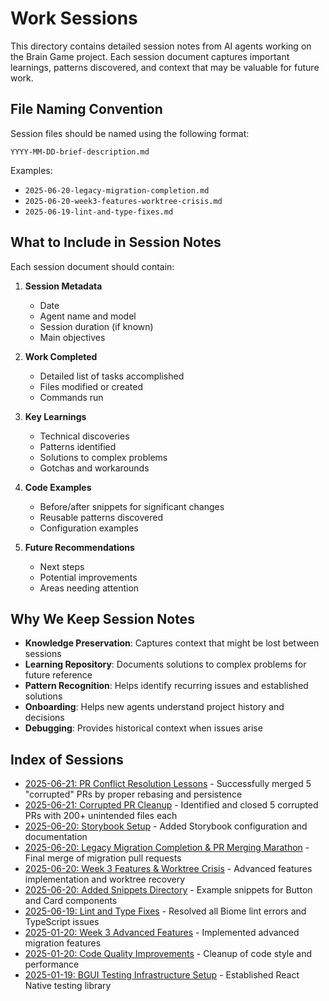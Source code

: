 # Work Sessions

This directory contains detailed session notes from AI agents working on the Brain Game project. Each session document captures important learnings, patterns discovered, and context that may be valuable for future work.

## File Naming Convention

Session files should be named using the following format:
```
YYYY-MM-DD-brief-description.md
```

Examples:
- `2025-06-20-legacy-migration-completion.md`
- `2025-06-20-week3-features-worktree-crisis.md`
- `2025-06-19-lint-and-type-fixes.md`

## What to Include in Session Notes

Each session document should contain:

1. **Session Metadata**
   - Date
   - Agent name and model
   - Session duration (if known)
   - Main objectives

2. **Work Completed**
   - Detailed list of tasks accomplished
   - Files modified or created
   - Commands run

3. **Key Learnings**
   - Technical discoveries
   - Patterns identified
   - Solutions to complex problems
   - Gotchas and workarounds

4. **Code Examples**
   - Before/after snippets for significant changes
   - Reusable patterns discovered
   - Configuration examples

5. **Future Recommendations**
   - Next steps
   - Potential improvements
   - Areas needing attention

## Why We Keep Session Notes

- **Knowledge Preservation**: Captures context that might be lost between sessions
- **Learning Repository**: Documents solutions to complex problems for future reference
- **Pattern Recognition**: Helps identify recurring issues and established solutions
- **Onboarding**: Helps new agents understand project history and decisions
- **Debugging**: Provides historical context when issues arise

## Index of Sessions

- [2025-06-21: PR Conflict Resolution Lessons](./2025-06-21-pr-conflict-resolution-lessons.md) - Successfully merged 5 "corrupted" PRs by proper rebasing and persistence
- [2025-06-21: Corrupted PR Cleanup](./2025-06-21-corrupted-pr-cleanup.md) - Identified and closed 5 corrupted PRs with 200+ unintended files each
- [2025-06-20: Storybook Setup](./2025-06-20-storybook-setup.md) - Added Storybook configuration and documentation
- [2025-06-20: Legacy Migration Completion & PR Merging Marathon](./2025-06-20-legacy-migration-completion.md) - Final merge of migration pull requests
- [2025-06-20: Week 3 Features & Worktree Crisis](./2025-06-20-week3-features-worktree-crisis.md) - Advanced features implementation and worktree recovery
- [2025-06-20: Added Snippets Directory](./2025-06-20-snippets-directory.md) - Example snippets for Button and Card components
- [2025-06-19: Lint and Type Fixes](./2025-06-19-lint-and-type-fixes.md) - Resolved all Biome lint errors and TypeScript issues
- [2025-01-20: Week 3 Advanced Features](./2025-01-20-week3-advanced-features.md) - Implemented advanced migration features
- [2025-01-20: Code Quality Improvements](./2025-01-20-code-quality-improvements.md) - Cleanup of code style and performance
- [2025-01-19: BGUI Testing Infrastructure Setup](./2025-01-19-bgui-testing-setup.md) - Established React Native testing library
